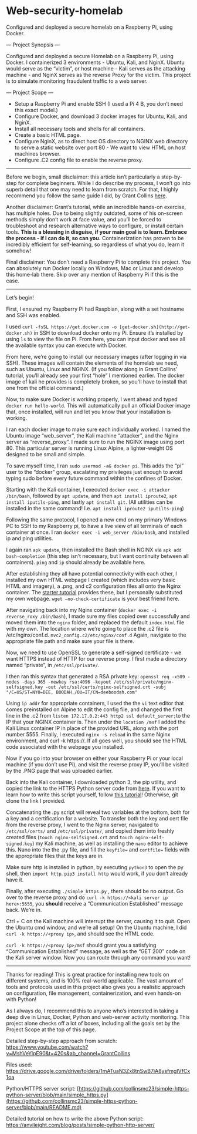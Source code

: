 # Web-security-homelab
Configured and deployed a secure homelab on a Raspberry Pi, using Docker. 

— Project Synopsis —

Configured and deployed a secure Homelab on a Raspberry Pi, using Docker. I containerized 3 environments - Ubuntu, Kali, and NginX. Ubuntu would serve as the “victim”, or host machine - Kali serves as the attacking machine - and NginX serves as the reverse Proxy for the victim. This project is to simulate monitoring fraudulent traffic to a web server. 

— Project Scope — 

- Setup a Raspberry Pi and enable SSH (I used a Pi 4 B, you don’t need this exact model.)
- Configure Docker, and download 3 docker images for Ubuntu, Kali, and NginX.
- Install all necessary tools and shells for all containers.
- Create a basic HTML page.
- Configure NginX, as to direct host OS directory to NGINX web directory to serve a static website over port 80 - We want to view HTML on host machines browser.
- Configure .C2 config file to enable the reverse proxy.

---

Before we begin, small disclaimer: this article isn’t particularly a step-by-step for complete beginners. While I do describe my process, I won’t go into superb detail that one may need to learn from scratch. For that, I highly recommend you follow the same guide I did, by Grant Collins [here](https://www.youtube.com/watch?v=MshVeYlpE90&t=420s&ab_channel=GrantCollins).

Another disclaimer: Grant’s tutorial, while an incredible hands-on exercise, has multiple holes. Due to being slightly outdated, some of his on-screen methods simply don’t work at face value, and you’ll be forced to troubleshoot and research alternative ways to configure, or install certain tools. **This is a blessing in disguise, if your main goal is to learn. Embrace the process - if I can do it, so can you.** Containerization has proven to be incredibly efficient for self-learning, so regardless of what you do, learn it somehow!

Final disclaimer: You don’t need a Raspberry Pi to complete this project. You can absolutely run Docker locally on Windows, Mac or Linux and develop this home-lab there. Skip over any mention of Raspberry Pi if this is the case.

---

Let’s begin!

First, I ensured my Raspberry Pi had Raspbian, along with a set hostname and SSH was enabled. 

I used `curl -fsSL https://get.docker.com -o [get-docker.sh](http://get-docker.sh)` in SSH to download docker onto my Pi. Ensure it’s installed by using `ls` to view the file on Pi. From here, you can input docker and see all the available syntax you can execute with Docker. 

From here, we’re going to install our necessary images (after logging in via SSH). These images will contain the elements of the homelab we need, such as Ubuntu, Linux and NGINX. (If you follow along in Grant Collins’ tutorial, you’ll already see your first “hole” I mentioned earlier. The docker image of kali he provides is completely broken, so you'll have to install that one from the official command.)

Now, to make sure Docker is working properly, I went ahead and typed `docker run hello-world`. This will automatically pull an official Docker image that, once installed, will run and let you know that your installation is working. 

I ran each docker image to make sure each individually worked. I named the Ubuntu image “web_server”, the Kali machine “attacker”, and the Nginx server as “reverse_proxy”. I made sure to run the NGINX image using port 80. This particular server is running Linux Alpine, a lighter-weight OS designed to be small and simple. 

To save myself time, I ran `sudo usermod -aG docker pi`. This adds the “pi” user to the “docker” group, escalating my privileges just enough to avoid typing sudo before every future command within the confines of Docker. 

Starting with the Kali container, I executed `docker exec -i attacker /bin/bash`, followed by `apt update`, and then `apt install iproute2`, `apt install iputils-ping`, and lastly `apt install git`. (All utilities can be installed in the same command! I.e. `apt install iproute2 iputilts-ping`)

Following the same protocol, I opened a new cmd on my primary Windows PC to SSH to my Raspberry pi, to have a live view of all terminals of each container at once. I ran `docker exec -i web_server /bin/bash`, and installed ip and ping utilities. 

I again ran `apk update`, then installed the Bash shell in NGINX via `apk add bash-completion` (this step isn’t necessary, but I want continuity between all containers). `ping` and `ip` should already be available here.

After establishing they all have potential connectivity with each other, I installed my own HTML webpage I created (which includes very basic HTML and imagery), a .png, and c2 configuration files all onto the Nginx container. The [starter tutorial](https://youtu.be/MshVeYlpE90) provides these, but I personally substituted my own webpage. `wget —no-check-certificate` is your best friend here.

After navigating back into my Nginx container (`docker exec -i reverse_roxy /bin/bash`), I made sure my files copied over successfully and moved them into the `nginx` folder, and replaced the default `index.html` file with my own. The location where we’re going to place the .c2 file is /etc/nginx/conf.d. `mvc2_config.c2/etc/nginx/conf.d` Again, navigate to the appropriate file path and make sure your file is there.

Now, we need to use OpenSSL to generate a self-signed certificate - we want HTTPS instead of HTTP for our reverse proxy. I first made a directory named “private”, in `/etc/ssl/private/`.

I then ran this syntax that generated a RSA private key: `openssl req -x509 -nodes -days 365 -newkey rsa:4096 -keyout /etc/ssl/private/nginx-selfsigned.key -out /etc/ssl/certs/nginx-selfsigned.crt -subj "/C=US/ST=NYO=DEE, BOODAH./OU=IT/CN=deeboodah.com"`

Using `ip addr` for appropriate containers, I used the the `vi` text editor that comes preinstalled on Alpine to edit the config file, and changed the first line in the .c2 from `listen 172.17.0.2:443 http2 ssl default_server;`to the IP that your NGINX container is. Then under the `location /msf` I added the Kali Linux container IP in place of the provided URL, along with the port number 5555. Finally, I executed `nginx -s reload` in the same Nginx environment, and curl -k https://<your IP here>. If all goes well, you should see the HTML code associated with the webpage you installed. 

Now if you go into your browser on either your Raspberry Pi or your local machine (if you don’t use Pi), and visit the reverse proxy IP, you’ll be visited by the .PNG page that was uploaded earlier. 

Back into the Kali container, I downloaded python 3, the pip utility, and copied the link to the HTTPS Python server code from [here](https://github.com/collinsmc23/simple-https-python-server/blob/main/simple_https.py).  If you want to learn how to write this script yourself, follow [this tutorial](https://anvileight.com/blog/posts/simple-python-http-server/)! Otherwise, git clone the link I provided.

Concatenating the .py script will reveal two variables at the bottom, both for a key and a certification for a website. To transfer both the key and cert file from the reverse proxy, I went to the Nginx server, navigated to `/etc/ssl/certs/` and `/etc/ssl/private/`, and copied them into freshly created files (`touch nginx-selfsigned.crt` and `touch nginx-self-signed.key`) my Kali machine, as well as installing the `nano` editor to achieve this. Nano into the the .py file, and fill the `keyfile=` and `certfile=` fields with the appropriate files that the keys are in. 

Make sure http is installed in python, by executing `python3` to open the py shell, then `import http`. `pip3 install http` would work, if you don’t already have it.

Finally, after executing `./simple_https.py` , there should be no output. Go over to the reverse proxy and do `curl -k https://<kali server ip here>:5555`, you **should** receive a “Communication Established” message back. We’re in. 

Ctrl + C on the Kali machine will interrupt the server, causing it to quit. Open the Ubuntu cmd window, and we’re all setup! On the Ubuntu machine, I did `curl -k https://<proxy ip>`, and should see the HTML code. 

`curl -k https://<proxy ip>/msf` should grant you a satisfying “Communication Established” message, as well as the “GET 200” code on the Kali server window. Now you can route through any command you want!

---

Thanks for reading! This is great practice for installing new tools on different systems, and is 100% real-world applicable. The vast amount of tools and protocols used in this project also gives you a realistic approach on configuration, file management, containerization, and even hands-on with Python! 

As I always do, I recommend this to anyone who’s interested in taking a deep dive in Linux, Docker, Python and web-server activity monitoring. This project alone checks off a lot of boxes, including all the goals set by the Project Scope at the top of this page. 

Detailed step-by-step approach from scratch: https://www.youtube.com/watch?v=MshVeYlpE90&t=420s&ab_channel=GrantCollins

Files used: https://drive.google.com/drive/folders/1mATuaN3Zx8tnSwB7iA8ysfmgIVfCx1oa

Python/HTTPS server script: [https://github.com/collinsmc23/simple-https-python-server/blob/main/simple_https.py](https://github.com/collinsmc23/simple-https-python-server/blob/main/README.md)

Detailed tutorial on how to write the above Python script: https://anvileight.com/blog/posts/simple-python-http-server/
